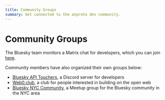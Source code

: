 ```yaml
---
title: Community Groups
summary: Get connected to the atproto dev community.
---
```


# Community Groups

The Bluesky team monitors a Matrix chat for developers, which you can join [here](https://matrix.to/#/%23bluesky-dev:matrix.org).

Community members have also organized their own groups below:

- [Bluesky API Touchers](https://discord.gg/3srmDsHSZJ), a Discord server for developers
- [Web0.club](https://www.web0.club/), a club for people interested in building on the open web
- [Bluesky NYC Community](https://www.meetup.com/bluesky-nyc/), a Meetup group for the Bluesky community in the NYC area
